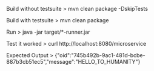 Build without testsuite > mvn clean package -DskipTests

Build with testsuite > mvn clean package

Run > java -jar target/*-runner.jar

Test it worked > curl http://localhost:8080/microservice

Expected Output > {"oid":"745b492b-9ac1-481d-bcbe-887b3cb51ec5","message":"HELLO_TO_HUMANITY"}